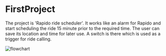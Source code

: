 # FirstProject
The project is 'Rapido ride scheduler'. It works like an alarm for Rapido and start scheduling the ride 15 minute prior to the required time. The user can save 
its location and time for later use. A switch is there which is used as a trigger for ride calling.

![flowchart](https://user-images.githubusercontent.com/56971067/134117082-9cd832a8-3325-4333-b140-a63d6165808e.jpg)
